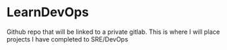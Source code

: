 # LearnDevOps
Github repo that will be linked to a private gitlab. This is where I will place projects I have completed to SRE/DevOps
